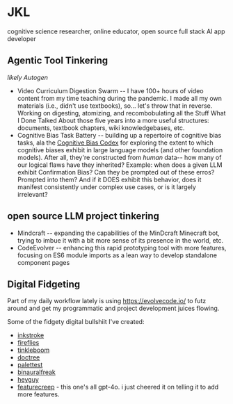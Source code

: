 # JKL

cognitive science researcher, online educator, open source full stack AI app developer

## Agentic Tool Tinkering
*likely Autogen*

- Video Curriculum Digestion Swarm -- I have 100+ hours of video content from my time teaching during the pandemic. I made all my own materials (i.e., didn't use textbooks), so... let's throw that in reverse. Working on digesting, atomizing, and recombobulating all the Stuff What I Done Talked About those five years into a more useful structures: documents, textbook chapters, wiki knowledgebases, etc.
- Cognitive Bias Task Battery -- building up a repertoire of cognitive bias tasks, ala the [Cognitive Bias Codex](media/CognitiveBiasCodex.svg) for exploring the extent to which cognitive biases exhibit in large language models (and other foundation models). After all, they're constructed from *human* data-- how many of our logical flaws have they inherited? Example: when does a given LLM exhibit Confirmation Bias? Can they be prompted out of these erros? Prompted into them? And if it DOES exhibit this behavior, does it manifest consistently under complex use cases, or is it largely irrelevant? 

## open source LLM project tinkering
- Mindcraft -- expanding the capabilities of the MinDcraft Minecraft bot, trying to imbue it with a bit more sense of its presence in the world, etc.  
- CodeEvolver -- enhancing this rapid prototyping tool with more features, focusing on ES6 module imports as a lean way to develop standalone component pages 
    
## Digital Fidgeting

Part of my daily workflow lately is using https://evolvecode.io/ to futz around and get my programmatic and project development juices flowing. 

Some of the fidgety digital bullshiit I've created:
- [inkstroke](digitalFidgets/inkstroke.html)
- [fireflies](digitalFidgets/fireflies.html)
- [tinkleboom](digitalFidgets/tinkleboom.html)
- [doctree](digitalFidgets/doctree.html)
- [palettest](digitalFidgets/palettest.html)
- [binauralfreak](digitalFidgets/binauralfreak.html)
- [heyguy](digitalFidgets/heyguy.html)
- [featurecreep](digitalFidgets/featurecreep.html) - this one's all gpt-4o. i just cheered it on telling it to add more features. 

